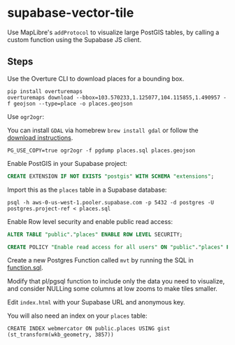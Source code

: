 # supabase-vector-tile

Use MapLibre's `addProtocol` to visualize large PostGIS tables, by calling a custom function using the Supabase JS client.

## Steps

Use the Overture CLI to download places for a bounding box.

```
pip install overturemaps
overturemaps download --bbox=103.570233,1.125077,104.115855,1.490957 -f geojson --type=place -o places.geojson
```

Use `ogr2ogr`:

You can install `GDAL` via homebrew `brew install gdal` or follow the [download instructions](https://gdal.org/download.html).

```
PG_USE_COPY=true ogr2ogr -f pgdump places.sql places.geojson
```

Enable PostGIS in your Supabase project:

```sql
CREATE EXTENSION IF NOT EXISTS "postgis" WITH SCHEMA "extensions";
```

Import this as the `places` table in a Supabase database:

```
psql -h aws-0-us-west-1.pooler.supabase.com -p 5432 -d postgres -U postgres.project-ref < places.sql
```

Enable Row level security and enable public read access:

```sql
ALTER TABLE "public"."places" ENABLE ROW LEVEL SECURITY;

CREATE POLICY "Enable read access for all users" ON "public"."places" FOR SELECT USING (true);
```

Create a new Postgres Function called `mvt` by running the SQL in [function.sql](function.sql).

Modify that pl/pgsql function to include only the data you need to visualize, and consider NULLing some columns at low zooms to make tiles smaller.

Edit `index.html` with your Supabase URL and anonymous key.

You will also need an index on your `places` table:

```
CREATE INDEX webmercator ON public.places USING gist (st_transform(wkb_geometry, 3857))
```

